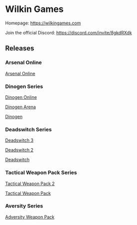 # Wilkin Games

Homepage: https://wilkingames.com

Join the official Discord: https://discord.com/invite/8gkdRXdk

## Releases

### Arsenal Online
[Arsenal Online](https://arsenalonline.net)

### Dinogen Series
[Dinogen Online](https://dinogenonline.com)

[Dinogen Arena](https://wilkingames.com/dinogen-arena)

[Dinogen](https://wilkingames.com/dinogen)

### Deadswitch Series
[Deadswitch 3](https://deadswitch3.com)

[Deadswitch 2](https://wilkingames.com/deadswitch-2)

[Deadswitch](https://wilkingames.com/deadswitch)

### Tactical Weapon Pack Series
[Tactical Weapon Pack 2](https://wilkingames.com/tactical-weapon-pack-2)

[Tactical Weapon Pack](https://wilkingames.com/tactical-weapon-pack)

### Aversity Series
[Adversity Weapon Pack](https://wilkingames.com/adversity-weapon-pack)
